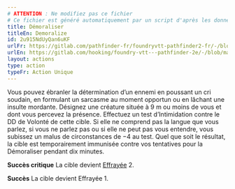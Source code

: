 ```yaml
---
# ATTENTION : Ne modifiez pas ce fichier
# Ce fichier est généré automatiquement par un script d'après les données du module Foundry VTT officiel et de sa traduction
title: Démoraliser
titleEn: Demoralize
id: 2u915NdUyQan6uKF
urlFr: https://gitlab.com/pathfinder-fr/foundryvtt-pathfinder2-fr/-/blob/master/data/actions/2u915NdUyQan6uKF.htm
urlEn: https://gitlab.com/hooking/foundry-vtt---pathfinder-2e/-/blob/master/packs/data/actions.db/demoralize.json
layout: actions
type: action
typeFr: Action Unique
---
```

Vous pouvez ébranler la détermination d’un ennemi en poussant un cri soudain, en formulant un sarcasme au moment opportun ou en lâchant une insulte mordante. Désignez une créature située à 9 m ou moins de vous et dont vous percevez la présence. Effectuez un test d’<span data-pf2-action="demoralize" data-pf2-glyph="A">Intimidation contre le DD de Volonté de cette cible. Si elle ne comprend pas la langue que vous parlez, si vous ne parlez pas ou si elle ne peut pas vous entendre, vous subissez un malus de circonstances de −4 au test. Quel que soit le résultat, la cible est temporairement immunisée contre vos tentatives pour la Démoraliser pendant dix minutes.

**Succès critique** La cible devient [Effrayée](../conditions/effrayé.html) 2.

**Succès** La cible devient Effrayée 1.
